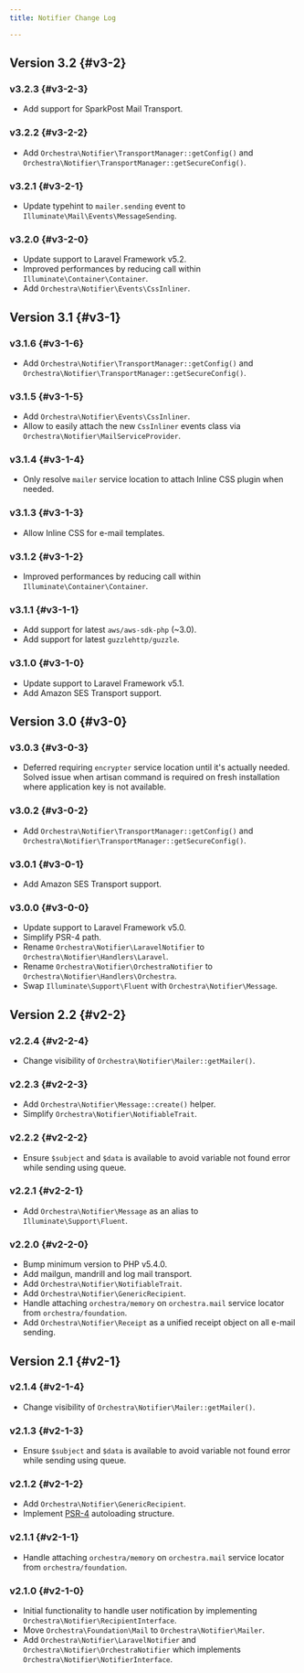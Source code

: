 ```yaml
---
title: Notifier Change Log

---
```


## Version 3.2 {#v3-2}

### v3.2.3 {#v3-2-3}

* Add support for SparkPost Mail Transport.

### v3.2.2 {#v3-2-2}

* Add `Orchestra\Notifier\TransportManager::getConfig()` and `Orchestra\Notifier\TransportManager::getSecureConfig()`.

### v3.2.1 {#v3-2-1}

* Update typehint to `mailer.sending` event to `Illuminate\Mail\Events\MessageSending`.

### v3.2.0 {#v3-2-0}

* Update support to Laravel Framework v5.2.
* Improved performances by reducing call within `Illuminate\Container\Container`.
* Add `Orchestra\Notifier\Events\CssInliner`.

## Version 3.1 {#v3-1}

### v3.1.6 {#v3-1-6}

* Add `Orchestra\Notifier\TransportManager::getConfig()` and `Orchestra\Notifier\TransportManager::getSecureConfig()`.

### v3.1.5 {#v3-1-5}

* Add `Orchestra\Notifier\Events\CssInliner`.
* Allow to easily attach the new `CssInliner` events class via `Orchestra\Notifier\MailServiceProvider`.

### v3.1.4 {#v3-1-4}

* Only resolve `mailer` service location to attach Inline CSS plugin when needed.

### v3.1.3 {#v3-1-3}

* Allow Inline CSS for e-mail templates.

### v3.1.2 {#v3-1-2}

* Improved performances by reducing call within `Illuminate\Container\Container`.

### v3.1.1 {#v3-1-1}

* Add support for latest `aws/aws-sdk-php` (~3.0).
* Add support for latest `guzzlehttp/guzzle`.

### v3.1.0 {#v3-1-0}

* Update support to Laravel Framework v5.1.
* Add Amazon SES Transport support.

## Version 3.0 {#v3-0}

### v3.0.3 {#v3-0-3}

* Deferred requiring `encrypter` service location until it's actually needed. Solved issue when artisan command is required on fresh installation where application key is not available.

### v3.0.2 {#v3-0-2}

* Add `Orchestra\Notifier\TransportManager::getConfig()` and `Orchestra\Notifier\TransportManager::getSecureConfig()`.

### v3.0.1 {#v3-0-1}

* Add Amazon SES Transport support.

### v3.0.0 {#v3-0-0}

* Update support to Laravel Framework v5.0.
* Simplify PSR-4 path.
* Rename `Orchestra\Notifier\LaravelNotifier` to `Orchestra\Notifier\Handlers\Laravel`.
* Rename `Orchestra\Notifier\OrchestraNotifier` to `Orchestra\Notifier\Handlers\Orchestra`.
* Swap `Illuminate\Support\Fluent` with `Orchestra\Notifier\Message`.

## Version 2.2 {#v2-2}

### v2.2.4 {#v2-2-4}

* Change visibility of `Orchestra\Notifier\Mailer::getMailer()`.

### v2.2.3 {#v2-2-3}

* Add `Orchestra\Notifier\Message::create()` helper.
* Simplify `Orchestra\Notifier\NotifiableTrait`.

### v2.2.2 {#v2-2-2}

* Ensure `$subject` and `$data` is available to avoid variable not found error while sending using queue.

### v2.2.1 {#v2-2-1}

* Add `Orchestra\Notifier\Message` as an alias to `Illuminate\Support\Fluent`.

### v2.2.0 {#v2-2-0}

* Bump minimum version to PHP v5.4.0.
* Add mailgun, mandrill and log mail transport.
* Add `Orchestra\Notifier\NotifiableTrait`.
* Add `Orchestra\Notifier\GenericRecipient`.
* Handle attaching `orchestra/memory` on `orchestra.mail` service locator from `orchestra/foundation`.
* Add `Orchestra\Notifier\Receipt` as a unified receipt object on all e-mail sending.

## Version 2.1 {#v2-1}

### v2.1.4 {#v2-1-4}

* Change visibility of `Orchestra\Notifier\Mailer::getMailer()`.

### v2.1.3 {#v2-1-3}

* Ensure `$subject` and `$data` is available to avoid variable not found error while sending using queue.

### v2.1.2 {#v2-1-2}

* Add `Orchestra\Notifier\GenericRecipient`.
* Implement [PSR-4](https://github.com/php-fig/fig-standards/blob/master/proposed/psr-4-autoloader/psr-4-autoloader.md) autoloading structure.

### v2.1.1 {#v2-1-1}

* Handle attaching `orchestra/memory` on `orchestra.mail` service locator from `orchestra/foundation`.

### v2.1.0 {#v2-1-0}

* Initial functionality to handle user notification by implementing `Orchestra\Notifier\RecipientInterface`.
* Move `Orchestra\Foundation\Mail` to `Orchestra\Notifier\Mailer`.
* Add `Orchestra\Notifier\LaravelNotifier` and `Orchestra\Notifier\OrchestraNotifier` which implements `Orchestra\Notifier\NotifierInterface`.
